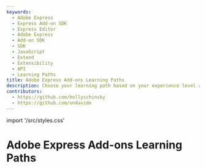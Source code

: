 ```yaml
---
keywords:
  - Adobe Express
  - Express Add-on SDK
  - Express Editor
  - Adobe Express
  - Add-on SDK
  - SDK
  - JavaScript
  - Extend
  - Extensibility
  - API
  - Learning Paths
title: Adobe Express Add-ons Learning Paths
description: Choose your learning path based on your experience level and get started with Adobe Express add-on development.
contributors:
  - https://github.com/hollyschinsky
  - https://github.com/undavide
---
```


import '/src/styles.css'

# Adobe Express Add-ons Learning Paths

<!--

Skill tracks designed around your experience and goals.

## Skill Level-Based Learning Paths

These paths are designed to progressively build your skills from beginner to advanced levels. They focus on specific aspects of add-on development—what you need to know and what you can skip for when you're ready.

<TextBlock slots="image, heading, text" width="33%" />

![Beginner Level Badge](./images/path-beginner.png)

### Beginner

I'm new to add-on development and Adobe Express, I'd like to learn the basics.

<TextBlock slots="image, heading, text" width="33%" />

![Intermediate Level Badge](./images/path-intermediate.png)

### Intermediate

I'm familiar with the Code Playground, and I'm ready to build my first add-on.<br/><br/>

<TextBlock slots="image, heading, text" width="33%" />

![Advanced Level Badge](./images/path-advanced.png)

### Advanced

I've built add-ons before, now I would like to up my game!<br/><br/> -->

<!-- # Learning Paths for Adobe Express Add-on Development -->
<!--
## Beginner Path: Getting started with Adobe Express add-ons

If you're new to software development or don't know very well what Adobe Express can offer, this path is for you. We'll start with the basics and give you a sense of what you can create with add-ons. This path includes:

1. **Introduction** to Add-ons.
2. Explore the Adobe Express **Marketplace**.
3. Learn by doing with the **Code Playground**.
4. Experiment with snippets from the **How-to guides**.

**[Start the Beginner Path →](./beginner.md)**

## Intermediate Path: Build your first add-on

If you have completed the beginner path, or have some software development experience with Adobe Express or other platforms, we can cover more specific concepts and set you up with a practical example to build. You will learn how to:

1. Scaffold a new add-on project with the **CLI**.
2. Follow a complete **Tutorial** to build your first add-on.
3. Learn how to **Debug** and troubleshoot your add-on.
4. Explore the Adobe Express add-on **APIs**.

**[Start the Intermediate Path →](./intermediate.md)**

## Advanced Path: Mastering add-on Development

You've built a few add-ons, and you're ready to take your skills to the next level. This path is for you!

1. Discover our **UX Guidelines** and **Spectrum Web Components**.
2. Master the **Document Sandbox API**.
3. **Distribute** your add-on to the Marketplace.
4. Improve your add-on's sales with our **Monetization Guide**.

**[Start the Advanced Path →](./advanced.md)**

## Next Steps

If you've completed all the paths, you know more than most developers; congratulations! Feel free to explore the rest of the documentation website and samples. For additional resources, check out:

- [Adobe Express add-on Documentation](../getting_started/index.md)
- [API Reference](../../references/index.md)
- [Sample Add-ons](../samples.md)
- [Adobe Express Developer Community](https://developer.adobe.com/express/community) -->
